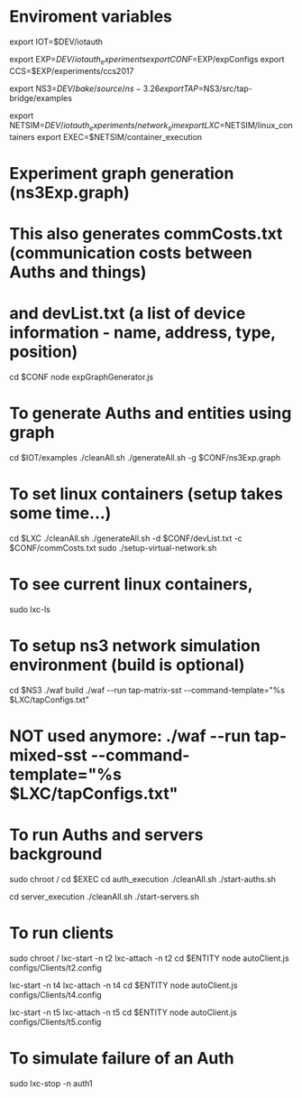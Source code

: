 # Enviroment variables
export IOT=$DEV/iotauth

export EXP=$DEV/iotauth_experiments
export CONF=$EXP/expConfigs
export CCS=$EXP/experiments/ccs2017

export NS3=$DEV/bake/source/ns-3.26
export TAP=$NS3/src/tap-bridge/examples

export NETSIM=$DEV/iotauth_experiments/network_sim
export LXC=$NETSIM/linux_containers
export EXEC=$NETSIM/container_execution

# Experiment graph generation (ns3Exp.graph)
# This also generates commCosts.txt (communication costs between Auths and things)
# and devList.txt (a list of device information - name, address, type, position)
cd $CONF
node expGraphGenerator.js

# To generate Auths and entities using graph
cd $IOT/examples
./cleanAll.sh
./generateAll.sh -g $CONF/ns3Exp.graph

# To set linux containers (setup takes some time...)
cd $LXC
./cleanAll.sh
./generateAll.sh -d $CONF/devList.txt -c $CONF/commCosts.txt
sudo ./setup-virtual-network.sh

# To see current linux containers,
sudo lxc-ls

# To setup ns3 network simulation environment (build is optional)
cd $NS3
./waf build
./waf --run tap-matrix-sst --command-template="%s $LXC/tapConfigs.txt"
# NOT used anymore: ./waf --run tap-mixed-sst --command-template="%s $LXC/tapConfigs.txt"

# To run Auths and servers background
sudo chroot /
cd $EXEC
cd auth_execution
./cleanAll.sh
./start-auths.sh

cd server_execution
./cleanAll.sh
./start-servers.sh

# To run clients
sudo chroot /
lxc-start -n t2
lxc-attach -n t2
cd $ENTITY
node autoClient.js configs/Clients/t2.config 

lxc-start -n t4
lxc-attach -n t4
cd $ENTITY
node autoClient.js configs/Clients/t4.config 

lxc-start -n t5
lxc-attach -n t5
cd $ENTITY
node autoClient.js configs/Clients/t5.config 

# To simulate failure of an Auth
sudo lxc-stop -n auth1

